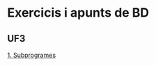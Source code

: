 # Exercicis i apunts de BD

## UF3

[1. Subprogrames](https://github.com/mhornos/DAW1-M02_BD/blob/main/Subprogrames)
